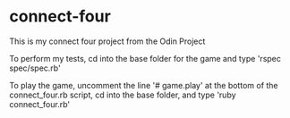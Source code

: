 # connect-four
This is my connect four project from the Odin Project

To perform my tests, cd into the base folder for the game and type 'rspec spec/spec.rb'

To play the game, uncomment the line '# game.play' at the bottom of the connect_four.rb
script, cd into the base folder, and type 'ruby connect_four.rb'